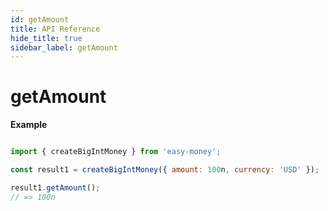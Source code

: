 ```yaml
---
id: getAmount
title: API Reference
hide_title: true
sidebar_label: getAmount
---
```


# getAmount

**Example**

```js

import { createBigIntMoney } from 'easy-money';

const result1 = createBigIntMoney({ amount: 100n, currency: 'USD' });

result1.getAmount();
// => 100n

```